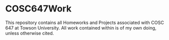 # COSC647Work
This repository contains all Homeworks and Projects associated with COSC 647 at Towson University.  All work contained within is of my own doing, unless otherwise cited.

